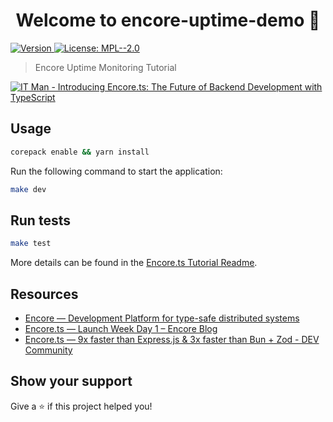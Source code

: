 <h1 align="center">Welcome to encore-uptime-demo 👋</h1>
<p>
  <a href="https://www.npmjs.com/package/uptime" target="_blank">
    <img alt="Version" src="https://img.shields.io/npm/v/uptime.svg">
  </a>
  <a href="#" target="_blank">
    <img alt="License: MPL--2.0" src="https://img.shields.io/badge/License-MPL--2.0-yellow.svg" />
  </a>
</p>

> Encore Uptime Monitoring Tutorial

[![IT Man - Introducing Encore.ts: The Future of Backend Development with TypeScript](https://i.ytimg.com/vi/HbGD5x5AxtQ/hqdefault.jpg)](https://www.youtube.com/watch?v=HbGD5x5AxtQ)

## Usage

```sh
corepack enable && yarn install
```

Run the following command to start the application:

```sh
make dev
```

## Run tests

```sh
make test
```

More details can be found in the [Encore.ts Tutorial Readme](./Encore-README.md).

## Resources
- [Encore — Development Platform for type-safe distributed systems](https://encore.dev/)
- [Encore.ts — Launch Week Day 1 – Encore Blog](https://encore.dev/blog/encore-for-typescript)
- [Encore.ts — 9x faster than Express.js & 3x faster than Bun + Zod - DEV Community](https://dev.to/encore/encorets-9x-faster-than-expressjs-3x-faster-than-bun-zod-4boe?context=digest)

## Show your support

Give a ⭐️ if this project helped you!
